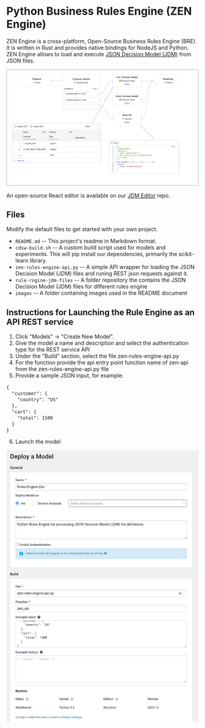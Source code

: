 # Python Business Rules Engine (ZEN Engine)

ZEN Engine is a cross-platform, Open-Source Business Rules Engine (BRE). It is written 
in Rust and provides native bindings for NodeJS and Python. ZEN Engine allows to load and 
execute [JSON Decision Model (JDM)](https://gorules.io/docs/rules-engine/json-decision-model) from JSON files.

![GoRules JSON Decision Model](./images/zen-engine-screenshot1.png)

An open-source React editor is available on our [JDM Editor](https://github.com/gorules/jdm-editor) repo.

## Files

Modify the default files to get started with your own project.

* `README.md` -- This project's readme in Markdown format.
* `cdsw-build.sh` -- A custom build script used for models and experiments. This
will pip install our dependencies, primarily the scikit-learn library.
* `zen-rules-engine-api.py` -- A simple API wrapper for loading the JSON Decision Model (JDM) files and runing REST json requests against it.
* `rule-rngine-jdm-files` --  A folder repository the contains the JSON Decision Model (JDM) files for different rules engine
* `images` -- A folder containing images used in the README document


## Instructions for Launching the Rule Engine as an API REST service
1. Click "Models" -> "Create New Model".
2. Give the model a name and description and select the authentication type for the REST service API
3. Under the "Build" section, select the file zen-rules-engine-api.py
4. For the function provide the api entry point function name of zen-api from the zen-rules-engine-api.py file
5. Provide a sample JSON input, for example:
```
{
  "customer": {
    "country": "US"
  },
  "cart": {
    "total": 1500
  }
}
```
6. Launch the model

![CML Create Model](./images/launch-model-screenshot1.png)
